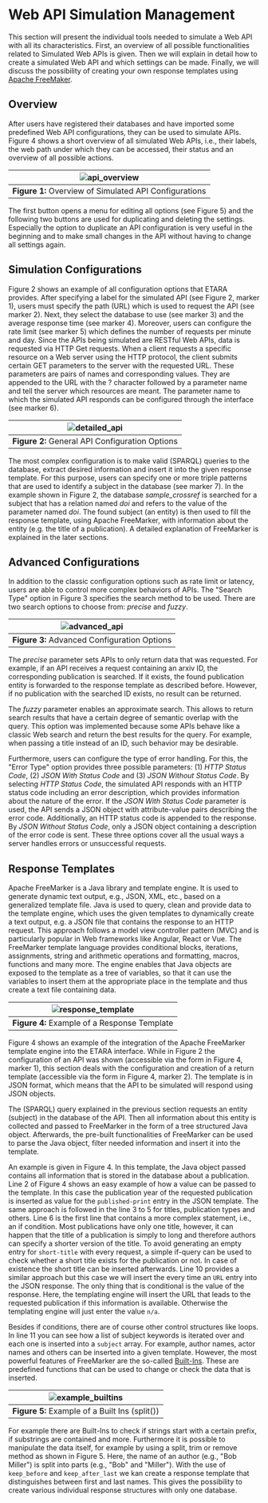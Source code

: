 # Web API Simulation Management
This section will present the individual tools needed to simulate a Web API with all its characteristics. First, an overview of all possible functionalities related to Simulated Web APIs is given. Then we will explain in detail how to create a simulated Web API and which settings can be made. Finally, we will discuss the possibility of creating your own response templates using [Apache FreeMaker](https://freemarker.apache.org/index.html).  

## Overview
After users have registered their databases and have imported some predefined Web API configurations, they can be used to simulate APIs. Figure 4 shows a short overview of all simulated Web APIs, i.e., their labels, the web path under which they can be accessed, their status and an overview of all possible actions.

| ![api_overview](https://github.com/ETARA-Benchmark-System/.github/assets/4719393/42aec325-1d93-4516-8192-309c867becfb) |
|:--:| 
| **Figure 1:** Overview of Simulated API Configurations |

The first button opens a menu for editing all options (see Figure 5) and the following two buttons are used for duplicating and deleting the settings. Especially the option to duplicate an API configuration is very useful in the beginning and to make small changes in the API without having to change all settings again.

## Simulation Configurations
Figure 2 shows an example of all configuration options that ETARA provides. After specifying a label for the simulated API (see Figure 2, marker 1), users must specify the path (URL) which is used to request the API (see marker 2). Next, they select the database to use (see marker 3) and the average response time (see marker 4). Moreover, users can configure the rate limit (see marker 5) which defines the number of requests per minute and day. Since the APIs being simulated are RESTful Web APIs, data is requested via HTTP Get requests. When a client requests a specific resource on a Web server using the HTTP protocol, the client submits certain GET parameters to the server with the requested URL. These parameters are pairs of names and corresponding values. They are appended to the URL with the $?$ character followed by a parameter name and tell the server which resources are meant. The parameter name to which the simulated API responds can be configured through the interface (see marker 6).

| ![detailed_api](https://github.com/ETARA-Benchmark-System/.github/assets/4719393/561bfc66-c744-407b-828e-1c9974f311b0) |
|:--:| 
| **Figure 2:** General API Configuration Options |

The most complex configuration is to make valid (SPARQL) queries to the database, extract desired information and insert it into the given response template. For this purpose, users can specify one or more triple patterns that are used to identify a subject in the database (see marker 7). In the example shown in Figure 2, the database *sample_crossref* is searched for a subject that has a relation named *doi* and refers to the value of the parameter named *doi*. The found subject (an entity) is then used to fill the response template, using Apache FreeMarker, with information about the entity (e.g. the title of a publication). A detailed explanation of FreeMarker is explained in the later sections.

## Advanced Configurations
In addition to the classic configuration options such as rate limit or latency, users are able to control more complex behaviors of APIs. The "Search Type" option in Figure 3 specifies the search method to be used. There are two search options to choose from: *precise* and *fuzzy*.

| ![advanced_api](https://github.com/ETARA-Benchmark-System/.github/assets/4719393/3cdb9202-dd25-4fbb-bf12-e2840b09301b) |
|:--:| 
| **Figure 3:** Advanced Configuration Options |

The *precise* parameter sets APIs to only return data that was requested. For example, if an API receives a request containing an arxiv ID, the corresponding publication is searched. If it exists, the found publication entity is forwarded to the response template as described before. However, if no publication with the searched ID exists, no result can be returned. 

The *fuzzy* parameter enables an approximate search. This allows to return search results that have a certain degree of semantic overlap with the query. This option was implemented because some APIs behave like a classic Web search and return the best results for the query. For example, when passing a title instead of an ID, such behavior may be desirable. 

Furthermore, users can configure the type of error handling. For this, the "Error Type" option provides three possible parameters: (1) *HTTP Status Code*, (2) *JSON With Status Code* and (3) *JSON Without Status Code*. By selecting *HTTP Status Code*, the simulated API responds with an HTTP status code including an error description, which provides information about the nature of the error. If the *JSON With Status Code* parameter is used, the API sends a JSON object with attribute-value pairs describing the error code. Additionally, an HTTP status code is appended to the response. By *JSON Without Status Code*, only a JSON object containing a description of the error code is sent. These three options cover all the usual ways a server handles errors or unsuccessful requests.

## Response Templates
Apache FreeMarker is a Java library and template engine. It is used to generate dynamic text output, e.g., JSON, XML, etc., based on a generalized template file. Java is used to query, clean and provide data to the template engine, which uses the given templates to dynamically create a text output, e.g. a JSON file that contains the response to an HTTP request. This approach follows a model view controller pattern (MVC) and is particularly popular in Web frameworks like Angular, React or Vue. The FreeMarker template language provides conditional blocks, iterations, assignments, string and arithmetic operations and formatting, macros, functions and many more. The engine enables that Java objects are exposed to the template as a tree of variables, so that it can use the variables to insert them at the appropriate place in the template and thus create a text file containing data.

| ![response_template](https://github.com/ETARA-Benchmark-System/.github/assets/4719393/21c955dd-d055-49da-a6c9-20eadde41e62) |
|:--:| 
| **Figure 4:** Example of a Response Template |

Figure 4 shows an example of the integration of the Apache FreeMarker template engine into the ETARA interface. While in Figure 2 the configuration of an API was shown (accessible via the form in Figure 4, marker 1), this section deals with the configuration and creation of a return template (accessible via the form in Figure 4, marker 2). The template is in JSON format, which means that the API to be simulated will respond using JSON objects. 

The (SPARQL) query explained in the previous section requests an entity (subject) in the database of the API. Then all information about this entity is collected and passed to FreeMarker in the form of a tree structured Java object. Afterwards, the pre-built functionalities of FreeMarker can be used to parse the Java object, filter needed information and insert it into the template. 

An example is given in Figure 4. In this template, the Java object passed contains all information that is stored in the database about a publication. Line 2 of Figure 4 shows an easy example of how a value can be passed to the template. In this case the publication year of the requested publication is inserted as value for the `published-print` entry in the JSON template. The same approach is followed in the line 3 to 5 for titles, publication types and others. Line 6 is the first line that contains a more complex statement, i.e., an if condition. Most publications have only one title, however, it can happen that the title of a publication is simply to long and therefore authors can specify a shorter version of the title. To avoid generating an empty entry for `short-title` with every request, a simple if-query can be used to check whether a short title exists for the publication or not. In case of existence the short title can be inserted afterwards. Line 10 provides a similar approach but this case we will insert the every time an `URL` entry into the JSON response. The only thing that is conditional is the value of the response. Here, the templating engine will insert the URL that leads to the requested publication if this information is available. Otherwise the templating engine will just enter the value `n/a`. 

Besides if conditions, there are of course other control structures like loops. In line 11 you can see how a list of subject keywords is iterated over and each one is inserted into a `subject` array. For example, author names, actor names and others can be inserted into a given template. However, the most powerful features of FreeMarker are the so-called [Built-Ins](https://freemarker.apache.org/docs/ref_builtins_alphaidx.html). These are predefined functions that can be used to change or check the data that is inserted. 

| ![example_builtins](https://github.com/ETARA-Benchmark-System/.github/assets/4719393/5a31ab78-b6f1-4207-a981-0af16c221dc5) |
|:--:| 
| **Figure 5:** Example of a Built Ins (split()) |

For example there are Built-Ins to check if strings start with a certain prefix, if substrings are contained and more. Furthermore it is possible to manipulate the data itself, for example by using a split, trim or remove method as shown in Figure 5. Here, the name of an author (e.g., "Bob Miller") is split into parts (e.g., "Bob" and "Miller"). With the use of `keep_before` and `keep_after_last` we kan create a response template that distinguishes between first and last names. This gives the possibility to create various individual response structures with only one database.
